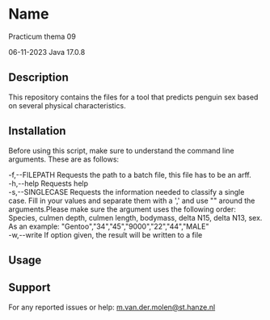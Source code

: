 # Name
Practicum thema 09

06-11-2023
Java 17.0.8


## Description
This repository contains the files for a tool that predicts penguin sex based on several physical characteristics.  


## Installation
Before using this script, make sure to understand the command line arguments. These are as follows:

-f,--FILEPATH <arg>     Requests the path to a batch file, this file has
                         to be an arff.  
 -h,--help               Requests help  
 -s,--SINGLECASE <arg>   Requests the information needed to classify a
                         single case. Fill in your values and separate
                         them with a ',' and use "" around the arguments.Please make sure the argument
                         uses the following order: Species, culmen depth,
                         culmen length, bodymass, delta N15, delta N13, sex.
                         As an example: "Gentoo","34","45","9000","22","44","MALE"  
 -w,--write              If option given, the result will be written to a
                         file  

	

## Usage



## Support
For any reported issues or help: m.van.der.molen@st.hanze.nl

